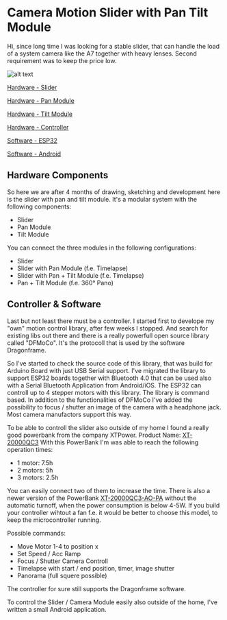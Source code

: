 # Camera Motion Slider with Pan Tilt Module

Hi,
since long time I was looking for a stable slider, that can handle the load of a system camera like the A7 together with heavy lenses. Second requirement was to keep the price low.

![alt text](https://github.com/JoJ123/Camera-Motion-Slider/blob/master/Hardware/1%20Slider/images/Slider.jpg?raw=true)

[Hardware - Slider](https://github.com/JoJ123/Camera-Motion-Slider/blob/master/Hardware/1%20Slider/README.md)

[Hardware - Pan Module](https://github.com/JoJ123/Camera-Motion-Slider/blob/master/Hardware/2%20Pan%20Module/README.md)

[Hardware - Tilt Module](https://github.com/JoJ123/Camera-Motion-Slider/blob/master/Hardware/3%20Tilt%20Module/README.md)

[Hardware - Controller](https://github.com/JoJ123/Camera-Motion-Slider/blob/master/Hardware/Controller/README.md)

[Software - ESP32](https://github.com/JoJ123/Camera-Motion-Slider/blob/master/Software/README.md)

[Software - Android](https://github.com/JoJ123/Camera-Motion-Slider/blob/master/Software/AndroidApp/README.md)

## Hardware Components
So here we are after 4 months of drawing, sketching and development here is the slider with pan and tilt module. It's a modular system with the following components:

 - Slider
 - Pan Module
 - Tilt Module

You can connect the three modules in the following configurations:
 - Slider
 - Slider with Pan Module (f.e. Timelapse)
 - Slider with Pan + Tilt Module (f.e. Timelapse)
 - Pan + Tilt Module (f.e. 360° Pano)

## Controller & Software
Last but not least there must be a controller. I started first to develope my "own" motion control library, after few weeks I stopped. And search for existing libs out there and there is a really powerfull open source library called "DFMoCo". It's the protocoll that is used by the software Dragonframe.

So I've started to check the source code of this library, that was build for Arduino Board with just USB Serial support. I've migrated the library to support ESP32 boards together with Bluetooth 4.0 that can be used also with a Serial Bluetooth Application from Android/iOS. The ESP32 can controll up to 4 stepper motors with this library. The library is command based.
In addition to the functionalities of DFMoCo I've added the possibility to focus / shutter an image of the camera with a headphone jack. Most camera manufactors support this way.

To be able to controll the slider also outside of my home I found a really good powerbank from the company XTPower. Product Name: [XT-20000QC3](https://www.xtpower.de/XT-20000Q3-Powerbank-mobiler-externer-USB-Akku-mit-20100mAh)
With this PowerBank I'm was able to reach the following operation times:
- 1 motor:  7.5h
- 2 motors: 5h
- 3 motors: 2.5h

You can easily connect two of them to increase the time. There is also a newer version of the PowerBank [XT-20000QC3-AO-PA](https://www.xtpower.de/XT-20000Q3-AO-PA-Powerbank-ohne-Abschaltung) without the automatic turnoff, when the power consumption is below 4-5W. If you build your controller wihtout a fan f.e. it would be better to choose this model, to keep the microcontroller running.
 
Possible commands:
- Move Motor 1-4 to position x
- Set Speed / Acc Ramp
- Focus / Shutter Camera Controll
- Timelapse with start / end position, timer, image shutter
- Panorama (full squere possible)

The controller for sure still supports the Dragonframe software.

To control the Slider / Camera Module easily also outside of the home, I've written a small Android application.
